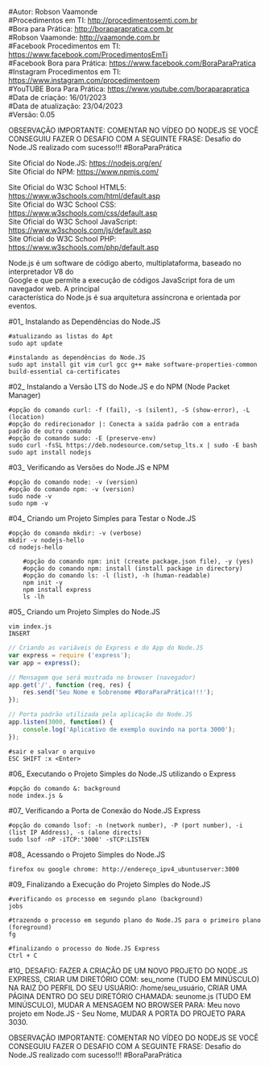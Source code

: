 #Autor: Robson Vaamonde<br>
#Procedimentos em TI: http://procedimentosemti.com.br<br>
#Bora para Prática: http://boraparapratica.com.br<br>
#Robson Vaamonde: http://vaamonde.com.br<br>
#Facebook Procedimentos em TI: https://www.facebook.com/ProcedimentosEmTi<br>
#Facebook Bora para Prática: https://www.facebook.com/BoraParaPratica<br>
#Instagram Procedimentos em TI: https://www.instagram.com/procedimentoem<br>
#YouTUBE Bora Para Prática: https://www.youtube.com/boraparapratica<br>
#Data de criação: 16/01/2023<br>
#Data de atualização: 23/04/2023<br>
#Versão: 0.05<br>

OBSERVAÇÃO IMPORTANTE: COMENTAR NO VÍDEO DO NODEJS SE VOCÊ CONSEGUIU FAZER O DESAFIO COM 
A SEGUINTE FRASE: Desafio do Node.JS realizado com sucesso!!! #BoraParaPrática

Site Oficial do Node.JS: https://nodejs.org/en/<br>
Site Oficial do NPM: https://www.npmjs.com/

Site Oficial do W3C School HTML5: https://www.w3schools.com/html/default.asp<br>
Site Oficial do W3C School CSS: https://www.w3schools.com/css/default.asp<br>
Site Oficial do W3C School JavaScript: https://www.w3schools.com/js/default.asp<br>
Site Oficial do W3C School PHP: https://www.w3schools.com/php/default.asp

Node.js é um software de código aberto, multiplataforma, baseado no interpretador V8 do<br>
Google e que permite a execução de códigos JavaScript fora de um navegador web. A principal<br>
característica do Node.js é sua arquitetura assíncrona e orientada por eventos.

#01_ Instalando as Dependências do Node.JS<br>

	#atualizando as listas do Apt
	sudo apt update
	
	#instalando as dependências do Node.JS
	sudo apt install git vim curl gcc g++ make software-properties-common build-essential ca-certificates

#02_ Instalando a Versão LTS do Node.JS e do NPM (Node Packet Manager)<br>

	#opção do comando curl: -f (fail), -s (silent), -S (show-error), -L (location)
	#opção do redirecionador |: Conecta a saída padrão com a entrada padrão de outro comando
	#opção do comando sudo: -E (preserve-env)
	sudo curl -fsSL https://deb.nodesource.com/setup_lts.x | sudo -E bash
	sudo apt install nodejs

#03_ Verificando as Versões do Node.JS e NPM<br>

	#opção do comando node: -v (version)
	#opção do comando npm: -v (version)
	sudo node -v
	sudo npm -v

#04_ Criando um Projeto Simples para Testar o Node.JS<br>

	#opção do comando mkdir: -v (verbose)
	mkdir -v nodejs-hello
	cd nodejs-hello
		
		#opção do comando npm: init (create package.json file), -y (yes)
		#opção do comando npm: install (install package in directory)
		#opção do comando ls: -l (list), -h (human-readable)
		npm init -y
		npm install express
		ls -lh

#05_ Criando um Projeto Simples do Node.JS<br>

	vim index.js
	INSERT

```js
// Criando as variáveis do Express e do App do Node.JS
var express = require ('express'); 
var app = express();

// Mensagem que será mostrada no browser (navegador) 
app.get('/', function (req, res) {
	res.send('Seu Nome e Sobrenome #BoraParaPrática!!!');
});

// Porta padrão utilizada pela aplicação do Node.JS
app.listen(3000, function() {
	console.log('Aplicativo de exemplo ouvindo na porta 3000');
});
```
	#sair e salvar o arquivo
	ESC SHIFT :x <Enter>

#06_ Executando o Projeto Simples do Node.JS utilizando o Express<br>

	#opção do comando &: background
	node index.js &

#07_ Verificando a Porta de Conexão do Node.JS Express<br>

	#opção do comando lsof: -n (network number), -P (port number), -i (list IP Address), -s (alone directs)
	sudo lsof -nP -iTCP:'3000' -sTCP:LISTEN

#08_ Acessando o Projeto Simples do Node.JS<br>

	firefox ou google chrome: http://endereço_ipv4_ubuntuserver:3000

#09_ Finalizando a Execução do Projeto Simples do Node.JS<br>

	#verificando os processo em segundo plano (background)
	jobs
	
	#trazendo o processo em segundo plano do Node.JS para o primeiro plano (foreground)
	fg

	#finalizando o processo do Node.JS Express
	Ctrl + C

#10_ DESAFIO: FAZER A CRIAÇÃO DE UM NOVO PROJETO DO NODE.JS EXPRESS, CRIAR UM DIRETÓRIO COM:
seu_nome (TUDO EM MINÚSCULO) NA RAIZ DO PERFIL DO SEU USUÁRIO: /home/seu_usuário, CRIAR UMA 
PÁGINA DENTRO DO SEU DIRETÓRIO CHAMADA: seunome.js (TUDO EM MINÚSCULO), MUDAR A MENSAGEM NO 
BROWSER PARA: Meu novo projeto em Node.JS - Seu Nome, MUDAR A PORTA DO PROJETO PARA 3030.

OBSERVAÇÃO IMPORTANTE: COMENTAR NO VÍDEO DO NODEJS SE VOCÊ CONSEGUIU FAZER O DESAFIO COM 
A SEGUINTE FRASE: Desafio do Node.JS realizado com sucesso!!! #BoraParaPrática